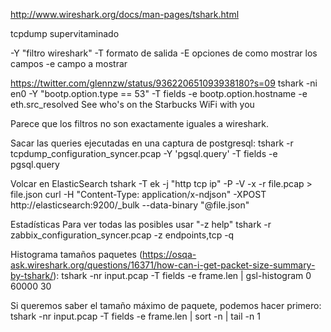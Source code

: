 http://www.wireshark.org/docs/man-pages/tshark.html

tcpdump supervitaminado


-Y "filtro wireshark"
-T formato de salida
-E opciones de como mostrar los campos
-e campo a mostrar

https://twitter.com/glennzw/status/936220651093938180?s=09
tshark -ni en0 -Y "bootp.option.type == 53" -T fields -e bootp.option.hostname -e eth.src_resolved
See who's on the Starbucks WiFi with you


Parece que los filtros no son exactamente iguales a wireshark.

Sacar las queries ejecutadas en una captura de postgresql:
tshark -r tcpdump_configuration_syncer.pcap -Y 'pgsql.query' -T fields -e pgsql.query


Volcar en ElasticSearch
tshark -T ek -j "http tcp ip" -P -V -x -r file.pcap > file.json
curl -H "Content-Type: application/x-ndjson" -XPOST http://elasticsearch:9200/_bulk --data-binary "@file.json"


Estadísticas
Para ver todas las posibles usar "-z help"
tshark -r zabbix_configuration_syncer.pcap -z endpoints,tcp -q


Histograma tamaños paquetes (https://osqa-ask.wireshark.org/questions/16371/how-can-i-get-packet-size-summary-by-tshark/):
tshark -nr input.pcap -T fields -e frame.len | gsl-histogram 0 60000 30

Si queremos saber el tamaño máximo de paquete, podemos hacer primero:
tshark -nr input.pcap -T fields -e frame.len | sort -n | tail -n 1
